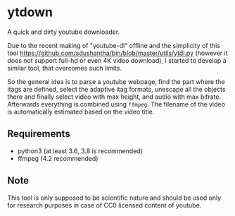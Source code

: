 # ytdown
A quick and dirty youtube downloader.

Due to the recent making of "youtube-dl" offline and the simplicity of this tool https://github.com/sdushantha/bin/blob/master/utils/ytdl.py (however it does not support full-hd or even 4K video download), I started to develop a similar tool, that overcomes such limits.

So the general idea is to parse a youtube webpage, find the part where the itags are defined, select the adaptive itag formats, unescape all the objects there and finally select video with max height, and audio with max bitrate.
Afterwards everything is combined using `ffmpeg`.
The filename of the video is automatically estimated based on the video title.

## Requirements
* python3 (at least 3.6, 3.8 is recommended)
* ffmpeg (4.2 recommended)


## Note
This tool is only supposed to be scientific nature and should be used only for research purposes in case of CC0 licensed content of youtube.

